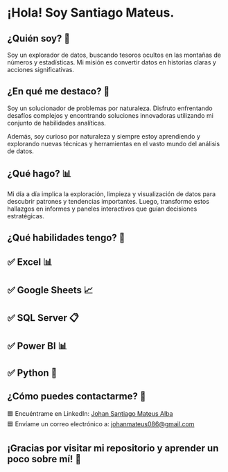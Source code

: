 # ¡Hola! Soy Santiago Mateus. 


## ¿Quién soy? 🌟

Soy un explorador de datos, buscando tesoros ocultos en las montañas de números y estadísticas. Mi misión es convertir datos en historias claras y acciones significativas.

## ¿En qué me destaco? 🎯

Soy un solucionador de problemas por naturaleza. Disfruto enfrentando desafíos complejos y encontrando soluciones innovadoras utilizando mi conjunto de habilidades analíticas.

Además, soy curioso por naturaleza y siempre estoy aprendiendo y explorando nuevas técnicas y herramientas en el vasto mundo del análisis de datos.

## ¿Qué hago? 📊

Mi día a día implica la exploración, limpieza y visualización de datos para descubrir patrones y tendencias importantes. Luego, transformo estos hallazgos en informes y paneles interactivos que guían decisiones estratégicas.

## ¿Qué habilidades tengo? 💼

## ✅ Excel  📊  
## ✅ Google Sheets  📈  
## ✅ SQL Server  📋  
## ✅ Power BI  📊  
## ✅ Python  🐍  


## ¿Cómo puedes contactarme? 📩

🟦 Encuéntrame en LinkedIn: [Johan Santiago Mateus Alba](https://www.linkedin.com/in/johansantiagomateusalba)  
🟦 Envíame un correo electrónico a: johanmateus086@gmail.com
## ¡Gracias por visitar mi repositorio y aprender un poco sobre mí! 🚀
